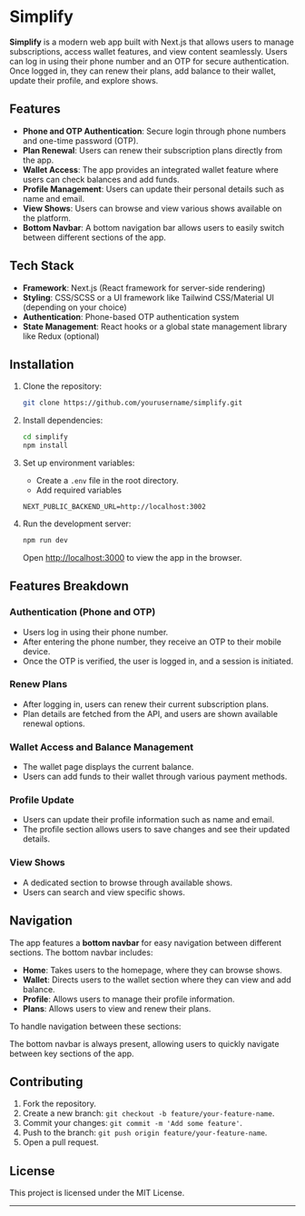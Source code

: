 

# Simplify

**Simplify** is a modern web app built with Next.js that allows users to manage subscriptions, access wallet features, and view content seamlessly. Users can log in using their phone number and an OTP for secure authentication. Once logged in, they can renew their plans, add balance to their wallet, update their profile, and explore shows.

## Features

- **Phone and OTP Authentication**: Secure login through phone numbers and one-time password (OTP).
- **Plan Renewal**: Users can renew their subscription plans directly from the app.
- **Wallet Access**: The app provides an integrated wallet feature where users can check balances and add funds.
- **Profile Management**: Users can update their personal details such as name and email.
- **View Shows**: Users can browse and view various shows available on the platform.
- **Bottom Navbar**: A bottom navigation bar allows users to easily switch between different sections of the app.

## Tech Stack

- **Framework**: Next.js (React framework for server-side rendering)
- **Styling**: CSS/SCSS or a UI framework like Tailwind CSS/Material UI (depending on your choice)
- **Authentication**: Phone-based OTP authentication system
- **State Management**: React hooks or a global state management library like Redux (optional)
  
## Installation

1. Clone the repository:
   ```bash
   git clone https://github.com/yourusername/simplify.git
   ```

2. Install dependencies:
   ```bash
   cd simplify
   npm install
   ```

3. Set up environment variables:
   - Create a `.env` file in the root directory.
   - Add required variables
   ```
   NEXT_PUBLIC_BACKEND_URL=http://localhost:3002
   ```

4. Run the development server:
   ```bash
   npm run dev
   ```

   Open [http://localhost:3000](http://localhost:3000) to view the app in the browser.

## Features Breakdown

### Authentication (Phone and OTP)

- Users log in using their phone number.
- After entering the phone number, they receive an OTP to their mobile device.
- Once the OTP is verified, the user is logged in, and a session is initiated.

### Renew Plans

- After logging in, users can renew their current subscription plans.
- Plan details are fetched from the API, and users are shown available renewal options.

### Wallet Access and Balance Management

- The wallet page displays the current balance.
- Users can add funds to their wallet through various payment methods.

### Profile Update

- Users can update their profile information such as name and email.
- The profile section allows users to save changes and see their updated details.

### View Shows

- A dedicated section to browse through available shows.
- Users can search and view specific shows.

## Navigation

The app features a **bottom navbar** for easy navigation between different sections. The bottom navbar includes:

- **Home**: Takes users to the homepage, where they can browse shows.
- **Wallet**: Directs users to the wallet section where they can view and add balance.
- **Profile**: Allows users to manage their profile information.
- **Plans**: Allows users to view and renew their plans.

To handle navigation between these sections:

The bottom navbar is always present, allowing users to quickly navigate between key sections of the app.

## Contributing

1. Fork the repository.
2. Create a new branch: `git checkout -b feature/your-feature-name`.
3. Commit your changes: `git commit -m 'Add some feature'`.
4. Push to the branch: `git push origin feature/your-feature-name`.
5. Open a pull request.

## License

This project is licensed under the MIT License.

---

